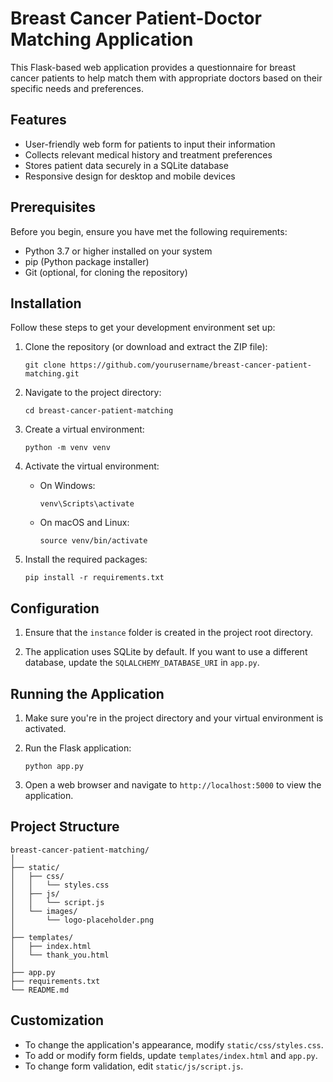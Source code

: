 # Breast Cancer Patient-Doctor Matching Application

This Flask-based web application provides a questionnaire for breast cancer patients to help match them with appropriate doctors based on their specific needs and preferences.

## Features

- User-friendly web form for patients to input their information
- Collects relevant medical history and treatment preferences
- Stores patient data securely in a SQLite database
- Responsive design for desktop and mobile devices

## Prerequisites

Before you begin, ensure you have met the following requirements:

- Python 3.7 or higher installed on your system
- pip (Python package installer)
- Git (optional, for cloning the repository)

## Installation

Follow these steps to get your development environment set up:

1. Clone the repository (or download and extract the ZIP file):
   ```
   git clone https://github.com/yourusername/breast-cancer-patient-matching.git
   ```

2. Navigate to the project directory:
   ```
   cd breast-cancer-patient-matching
   ```

3. Create a virtual environment:
   ```
   python -m venv venv
   ```

4. Activate the virtual environment:
   - On Windows:
     ```
     venv\Scripts\activate
     ```
   - On macOS and Linux:
     ```
     source venv/bin/activate
     ```

5. Install the required packages:
   ```
   pip install -r requirements.txt
   ```

## Configuration

1. Ensure that the `instance` folder is created in the project root directory.

2. The application uses SQLite by default. If you want to use a different database, update the `SQLALCHEMY_DATABASE_URI` in `app.py`.

## Running the Application

1. Make sure you're in the project directory and your virtual environment is activated.

2. Run the Flask application:
   ```
   python app.py
   ```

3. Open a web browser and navigate to `http://localhost:5000` to view the application.

## Project Structure

```
breast-cancer-patient-matching/
│
├── static/
│   ├── css/
│   │   └── styles.css
│   ├── js/
│   │   └── script.js
│   └── images/
│       └── logo-placeholder.png
│
├── templates/
│   ├── index.html
│   └── thank_you.html
│
├── app.py
├── requirements.txt
└── README.md
```

## Customization

- To change the application's appearance, modify `static/css/styles.css`.
- To add or modify form fields, update `templates/index.html` and `app.py`.
- To change form validation, edit `static/js/script.js`.



